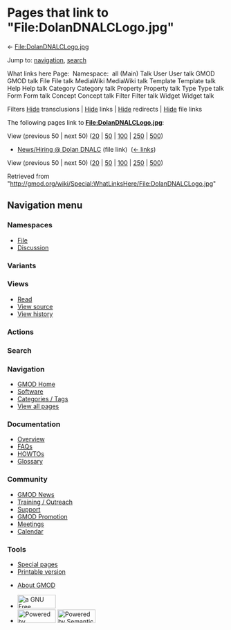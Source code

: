 <div id="mw-page-base" class="noprint">

</div>

<div id="mw-head-base" class="noprint">

</div>

<div id="content" class="mw-body" role="main">

<span id="top"></span>

<div id="mw-js-message" style="display:none;">

</div>



# <span dir="auto">Pages that link to "File:DolanDNALCLogo.jpg"</span>

<div id="bodyContent">

<div id="contentSub">

←
[File:DolanDNALCLogo.jpg](/wiki/File:DolanDNALCLogo.jpg "File:DolanDNALCLogo.jpg")

</div>

<div id="jump-to-nav" class="mw-jump">

Jump to: [navigation](#mw-navigation), [search](#p-search)

</div>

<div id="mw-content-text">

What links here Page:  Namespace:  all (Main) Talk User User talk GMOD
GMOD talk File File talk MediaWiki MediaWiki talk Template Template talk
Help Help talk Category Category talk Property Property talk Type Type
talk Form Form talk Concept Concept talk Filter Filter talk Widget
Widget talk

Filters
[Hide](/mediawiki/index.php?title=Special:WhatLinksHere/File:DolanDNALCLogo.jpg&hidetrans=1 "Special:WhatLinksHere/File:DolanDNALCLogo.jpg")
transclusions \|
[Hide](/mediawiki/index.php?title=Special:WhatLinksHere/File:DolanDNALCLogo.jpg&hidelinks=1 "Special:WhatLinksHere/File:DolanDNALCLogo.jpg")
links \|
[Hide](/mediawiki/index.php?title=Special:WhatLinksHere/File:DolanDNALCLogo.jpg&hideredirs=1 "Special:WhatLinksHere/File:DolanDNALCLogo.jpg")
redirects \|
[Hide](/mediawiki/index.php?title=Special:WhatLinksHere/File:DolanDNALCLogo.jpg&hideimages=1 "Special:WhatLinksHere/File:DolanDNALCLogo.jpg")
file links

The following pages link to
**[File:DolanDNALCLogo.jpg](/wiki/File:DolanDNALCLogo.jpg "File:DolanDNALCLogo.jpg")**:

View (previous 50 \| next 50)
([20](/mediawiki/index.php?title=Special:WhatLinksHere/File:DolanDNALCLogo.jpg&limit=20 "Special:WhatLinksHere/File:DolanDNALCLogo.jpg")
\|
[50](/mediawiki/index.php?title=Special:WhatLinksHere/File:DolanDNALCLogo.jpg&limit=50 "Special:WhatLinksHere/File:DolanDNALCLogo.jpg")
\|
[100](/mediawiki/index.php?title=Special:WhatLinksHere/File:DolanDNALCLogo.jpg&limit=100 "Special:WhatLinksHere/File:DolanDNALCLogo.jpg")
\|
[250](/mediawiki/index.php?title=Special:WhatLinksHere/File:DolanDNALCLogo.jpg&limit=250 "Special:WhatLinksHere/File:DolanDNALCLogo.jpg")
\|
[500](/mediawiki/index.php?title=Special:WhatLinksHere/File:DolanDNALCLogo.jpg&limit=500 "Special:WhatLinksHere/File:DolanDNALCLogo.jpg"))

- [News/Hiring @ Dolan
  DNALC](/wiki/News/Hiring_@_Dolan_DNALC "News/Hiring @ Dolan DNALC")
  (file link) ‎ <span class="mw-whatlinkshere-tools">([←
  links](/mediawiki/index.php?title=Special:WhatLinksHere&target=News%2FHiring+%40+Dolan+DNALC "Special:WhatLinksHere"))</span>

View (previous 50 \| next 50)
([20](/mediawiki/index.php?title=Special:WhatLinksHere/File:DolanDNALCLogo.jpg&limit=20 "Special:WhatLinksHere/File:DolanDNALCLogo.jpg")
\|
[50](/mediawiki/index.php?title=Special:WhatLinksHere/File:DolanDNALCLogo.jpg&limit=50 "Special:WhatLinksHere/File:DolanDNALCLogo.jpg")
\|
[100](/mediawiki/index.php?title=Special:WhatLinksHere/File:DolanDNALCLogo.jpg&limit=100 "Special:WhatLinksHere/File:DolanDNALCLogo.jpg")
\|
[250](/mediawiki/index.php?title=Special:WhatLinksHere/File:DolanDNALCLogo.jpg&limit=250 "Special:WhatLinksHere/File:DolanDNALCLogo.jpg")
\|
[500](/mediawiki/index.php?title=Special:WhatLinksHere/File:DolanDNALCLogo.jpg&limit=500 "Special:WhatLinksHere/File:DolanDNALCLogo.jpg"))

</div>

<div class="printfooter">

Retrieved from
"<http://gmod.org/wiki/Special:WhatLinksHere/File:DolanDNALCLogo.jpg>"

</div>

<div id="catlinks" class="catlinks catlinks-allhidden">

</div>

<div class="visualClear">

</div>

</div>

</div>

<div id="mw-navigation">

## Navigation menu

<div id="mw-head">



<div id="left-navigation">

<div id="p-namespaces" class="vectorTabs" role="navigation"
aria-labelledby="p-namespaces-label">

### Namespaces

- <span id="ca-nstab-image"><a href="/wiki/File:DolanDNALCLogo.jpg" accesskey="c"
  title="View the file page [c]">File</a></span>
- <span id="ca-talk"><a
  href="/mediawiki/index.php?title=File_talk:DolanDNALCLogo.jpg&amp;action=edit&amp;redlink=1"
  accesskey="t"
  title="Discussion about the content page [t]">Discussion</a></span>

</div>

<div id="p-variants" class="vectorMenu emptyPortlet" role="navigation"
aria-labelledby="p-variants-label">

### 

### Variants[](#)

<div class="menu">

</div>

</div>

</div>

<div id="right-navigation">

<div id="p-views" class="vectorTabs" role="navigation"
aria-labelledby="p-views-label">

### Views

- <span id="ca-view">[Read](/wiki/File:DolanDNALCLogo.jpg)</span>
- <span id="ca-viewsource"><a
  href="/mediawiki/index.php?title=File:DolanDNALCLogo.jpg&amp;action=edit"
  accesskey="e" title="This page is protected.
  You can view its source [e]">View source</a></span>
- <span id="ca-history"><a
  href="/mediawiki/index.php?title=File:DolanDNALCLogo.jpg&amp;action=history"
  accesskey="h" title="Past revisions of this page [h]">View history</a></span>

</div>

<div id="p-cactions" class="vectorMenu emptyPortlet" role="navigation"
aria-labelledby="p-cactions-label">

### Actions[](#)

<div class="menu">

</div>

</div>

<div id="p-search" role="search">

### Search

<div id="simpleSearch">

</div>

</div>

</div>

</div>

<div id="mw-panel">

<div id="p-logo" role="banner">

<a href="/wiki/Main_Page"
style="background-image: url(http://gmod.org/images/GMOD-cogs.png);"
title="Visit the main page"></a>

</div>

<div id="p-Navigation" class="portal" role="navigation"
aria-labelledby="p-Navigation-label">

### Navigation

<div class="body">

- <span id="n-GMOD-Home">[GMOD Home](/wiki/Main_Page)</span>
- <span id="n-Software">[Software](/wiki/GMOD_Components)</span>
- <span id="n-Categories-.2F-Tags">[Categories /
  Tags](/wiki/Categories)</span>
- <span id="n-View-all-pages">[View all
  pages](/wiki/Special:AllPages)</span>

</div>

</div>

<div id="p-Documentation" class="portal" role="navigation"
aria-labelledby="p-Documentation-label">

### Documentation

<div class="body">

- <span id="n-Overview">[Overview](/wiki/Overview)</span>
- <span id="n-FAQs">[FAQs](/wiki/Category:FAQ)</span>
- <span id="n-HOWTOs">[HOWTOs](/wiki/Category:HOWTO)</span>
- <span id="n-Glossary">[Glossary](/wiki/Glossary)</span>

</div>

</div>

<div id="p-Community" class="portal" role="navigation"
aria-labelledby="p-Community-label">

### Community

<div class="body">

- <span id="n-GMOD-News">[GMOD News](/wiki/GMOD_News)</span>
- <span id="n-Training-.2F-Outreach">[Training /
  Outreach](/wiki/Training_and_Outreach)</span>
- <span id="n-Support">[Support](/wiki/Support)</span>
- <span id="n-GMOD-Promotion">[GMOD
  Promotion](/wiki/GMOD_Promotion)</span>
- <span id="n-Meetings">[Meetings](/wiki/Meetings)</span>
- <span id="n-Calendar">[Calendar](/wiki/Calendar)</span>

</div>

</div>

<div id="p-tb" class="portal" role="navigation"
aria-labelledby="p-tb-label">

### Tools

<div class="body">

- <span id="t-specialpages"><a href="/wiki/Special:SpecialPages" accesskey="q"
  title="A list of all special pages [q]">Special pages</a></span>
- <span id="t-print"><a
  href="/mediawiki/index.php?title=Special:WhatLinksHere/File:DolanDNALCLogo.jpg&amp;printable=yes"
  rel="alternate" accesskey="p"
  title="Printable version of this page [p]">Printable version</a></span>

</div>

</div>

</div>

</div>

<div id="footer" role="contentinfo">

- <span id="footer-places-about">[About
  GMOD](/wiki/GMOD:About "GMOD:About")</span>

<!-- -->

- <span id="footer-copyrightico">[<img src="http://www.gnu.org/graphics/gfdl-logo-small.png" width="88"
  height="31" alt="a GNU Free Documentation License" />](http://www.gnu.org/licenses/fdl-1.3.html)</span>
- <span id="footer-poweredbyico">[<img src="/mediawiki/skins/common/images/poweredby_mediawiki_88x31.png"
  width="88" height="31" alt="Powered by MediaWiki" />](//www.mediawiki.org/)
  [<img
  src="/mediawiki/extensions/SemanticMediaWiki/includes/../resources/images/smw_button.png"
  width="88" height="31" alt="Powered by Semantic MediaWiki" />](https://www.semantic-mediawiki.org/wiki/Semantic_MediaWiki)</span>

<div style="clear:both">

</div>

</div>
